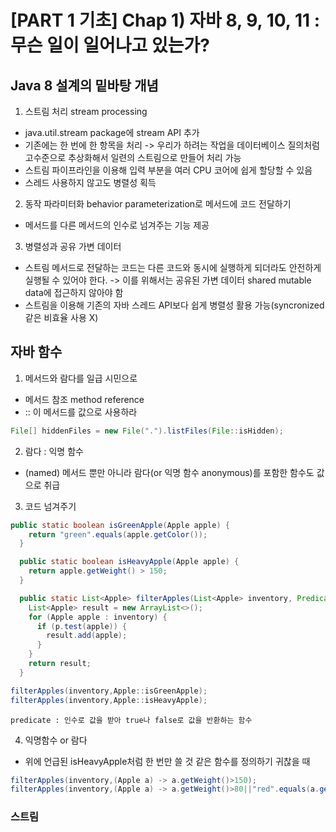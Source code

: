# [PART 1 기초] Chap 1) 자바 8, 9, 10, 11 : 무슨 일이 일어나고 있는가?

## Java 8 설계의 밑바탕 개념

1. 스트림 처리 stream processing

- java.util.stream package에 stream API 추가
- 기존에는 한 번에 한 항목을 처리
  -> 우리가 하려는 작업을 데이터베이스 질의처럼 고수준으로 추상화해서 일련의 스트림으로 만들어 처리 가능
- 스트림 파이프라인을 이용해 입력 부분을 여러 CPU 코어에 쉽게 할당할 수 있음
- 스레드 사용하지 않고도 병렬성 획득

2. 동작 파라미터화 behavior parameterization로 메서드에 코드 전달하기

- 메서드를 다른 메서드의 인수로 넘겨주는 기능 제공

3. 병렬성과 공유 가변 데이터

- 스트림 메서드로 전달하는 코드는 다른 코드와 동시에 실행하게 되더라도 안전하게 실행될 수 있어야 한다.
  -> 이를 위해서는 공유된 가변 데이터 shared mutable data에 접근하지 않아야 함
- 스트림을 이용해 기존의 자바 스레드 API보다 쉽게 병렬성 활용 가능(syncronized같은 비효율 사용 X)

## 자바 함수

1. 메서드와 람다를 일급 시민으로

- 메서드 참조 method reference
- :: 이 메서드를 값으로 사용하라

```java
File[] hiddenFiles = new File(".").listFiles(File::isHidden);
```

2. 람다 : 익명 함수

- (named) 메서드 뿐만 아니라 람다(or 익명 함수 anonymous)를 포함한 함수도 값으로 취급

3. 코드 넘겨주기

```java
public static boolean isGreenApple(Apple apple) {
    return "green".equals(apple.getColor());
  }

  public static boolean isHeavyApple(Apple apple) {
    return apple.getWeight() > 150;
  }

  public static List<Apple> filterApples(List<Apple> inventory, Predicate<Apple> p) {
    List<Apple> result = new ArrayList<>();
    for (Apple apple : inventory) {
      if (p.test(apple)) {
        result.add(apple);
      }
    }
    return result;
  }
```

```java
filterApples(inventory,Apple::isGreenApple);
filterApples(inventory,Apple::isHeavyApple);
```

```
predicate : 인수로 값을 받아 true나 false로 값을 반환하는 함수
```

4. 익명함수 or 람다

- 위에 언급된 isHeavyApple처럼 한 번만 쓸 것 같은 함수를 정의하기 귀찮을 때

```java
filterApples(inventory,(Apple a) -> a.getWeight()>150);
filterApples(inventory,(Apple a) -> a.getWeight()>80||"red".equals(a.getColor()));
```

### 스트림
